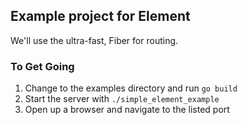 ## Example project for Element

We'll use the ultra-fast, Fiber for routing.

### To Get Going
1. Change to the examples directory and run `go build`
4. Start the server with `./simple_element_example`
5. Open up a browser and navigate to the listed port
